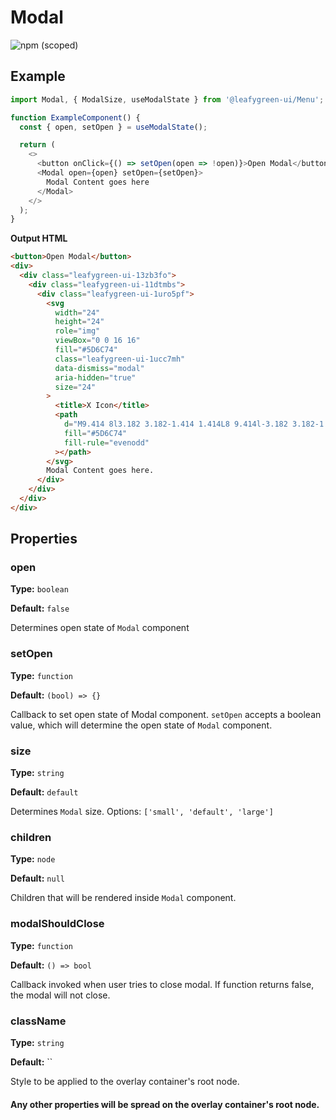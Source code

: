 # Modal

![npm (scoped)](https://img.shields.io/npm/v/@leafygreen-ui/modal.svg)

## Example

```js
import Modal, { ModalSize, useModalState } from '@leafygreen-ui/Menu';

function ExampleComponent() {
  const { open, setOpen } = useModalState();

  return (
    <>
      <button onClick={() => setOpen(open => !open)}>Open Modal</button>
      <Modal open={open} setOpen={setOpen}>
        Modal Content goes here
      </Modal>
    </>
  );
}
```

**Output HTML**

```html
<button>Open Modal</button>
<div>
  <div class="leafygreen-ui-13zb3fo">
    <div class="leafygreen-ui-11dtmbs">
      <div class="leafygreen-ui-1uro5pf">
        <svg
          width="24"
          height="24"
          role="img"
          viewBox="0 0 16 16"
          fill="#5D6C74"
          class="leafygreen-ui-1ucc7mh"
          data-dismiss="modal"
          aria-hidden="true"
          size="24"
        >
          <title>X Icon</title>
          <path
            d="M9.414 8l3.182 3.182-1.414 1.414L8 9.414l-3.182 3.182-1.414-1.414L6.586 8 3.404 4.818l1.414-1.414L8 6.586l3.182-3.182 1.414 1.414L9.414 8z"
            fill="#5D6C74"
            fill-rule="evenodd"
          ></path>
        </svg>
        Modal Content goes here.
      </div>
    </div>
  </div>
</div>
```

## Properties

### open

**Type:** `boolean`

**Default:** `false`

Determines open state of `Modal` component

### setOpen

**Type:** `function`

**Default:** `(bool) => {}`

Callback to set open state of Modal component. `setOpen` accepts a boolean value, which will determine the open state of `Modal` component.

### size

**Type:** `string`

**Default:** `default`

Determines `Modal` size. Options: `['small', 'default', 'large']`

### children

**Type:** `node`

**Default:** `null`

Children that will be rendered inside `Modal` component.

### modalShouldClose

**Type:** `function`

**Default:** `() => bool`

Callback invoked when user tries to close modal. If function returns false, the modal will not close.

### className

**Type:** `string`

**Default:** ``

Style to be applied to the overlay container's root node.

#### Any other properties will be spread on the overlay container's root node.
